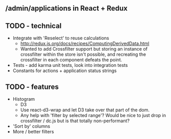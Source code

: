 /admin/applications in React + Redux
---


## TODO - technical

* Integrate with 'Reselect' to reuse calculations
  - http://redux.js.org/docs/recipes/ComputingDerivedData.html
  - Wanted to add Crossfilter support but storing an instance of crossfilter
    within the store isn't possible, and recreating the crossfilter in each
    component defeats the point.
* Tests - add karma unit tests, look into integration tests
* Constants for actions + application status strings

## TODO - features

* Histogram
  - D3
  - Use react-d3-wrap and let D3 take over that part of the dom.
  - Any help with 'filter by selected range'? Would be nice to just drop in
    crossfilter / dc.js but is that totally non-performant?
* 'Sort by' columns
* More / better filters
